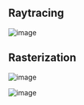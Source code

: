## Raytracing
![image](https://user-images.githubusercontent.com/108875469/232487460-1547b103-9e48-46f5-aa20-6f2af217810c.png)

## Rasterization
![image](https://github.com/AntonMoyseychuk/software-rendering/assets/108875469/b7ff0cb9-49a7-4fab-9e40-6db43e32a83d)

![image](https://github.com/AntonMoyseychuk/software-rendering/assets/108875469/5704bb20-0113-40bf-9f9b-0e5526ab64c9)
